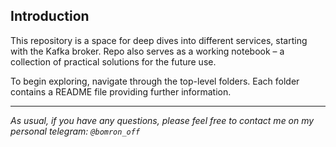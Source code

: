 ## Introduction

This repository is a space for deep dives into different services, starting with the Kafka broker. Repo also serves as a working notebook – a collection of practical solutions for the future use.

To begin exploring, navigate through the top-level folders. Each folder contains a README file providing further information.


---

*As usual, if you have any questions, please feel free to contact me on my personal telegram: `@bomron_off`*